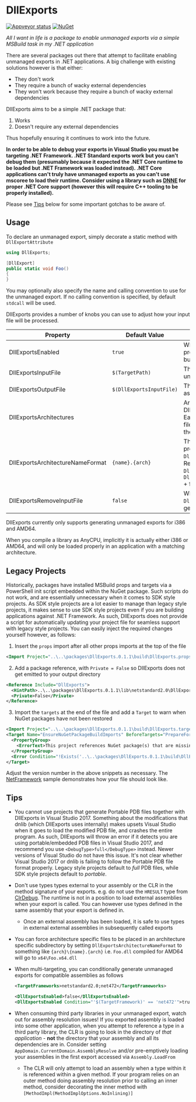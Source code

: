 # DllExports

[![Appveyor status](https://ci.appveyor.com/api/projects/status/mgsa6414kmv4aoko?svg=true)](https://ci.appveyor.com/project/lordmilko/dllexports)
[![NuGet](https://img.shields.io/nuget/v/DllExports.svg)](https://www.nuget.org/packages/DllExports/)

*All I want in life is a package to enable unmanaged exports via a simple MSBuild task in my .NET application*

There are several packages out there that attempt to facilitate enabling unmanaged exports in .NET applications. A big challenge with existing solutions however is that either:

* They don't work
* They require a bunch of wacky external dependencies
* They won't work because they require a bunch of wacky external dependencies

DllExports aims to be a simple .NET package that:

1. Works
2. Doesn't require any external dependencies

Thus hopefully ensuring it continues to work into the future.

**In order to be able to debug your exports in Visual Studio you must be targeting .NET Framework. .NET Standard exports work but you can't debug them
(presumably because it expected the .NET Core runtime to be loaded but .NET Framework was loaded instead). .NET Core applications can't truly have unmanaged
exports as you can't use mscoree to load their runtime. Consider using a library such as [DNNE](https://github.com/AaronRobinsonMSFT/DNNE) for proper .NET Core support
(however this will require C++ tooling to be properly installed).**

Please see [Tips](#tips) below for some important gotchas to be aware of.

## Usage

To declare an unmanaged export, simply decorate a static method with `DllExportAttribute`

```c#
using DllExports;

[DllExport]
public static void Foo()
{
}
```
You may optionally also specify the name and calling convention to use for the unmanaged export. If no calling convention is specified, by default `stdcall` will be used.

DllExports provides a number of knobs you can use to adjust how your input file will be processed.

| Property                         | Default Value            | Description                                                               |
| -------------------------------- | ------------------------ | ------------------------------------------------------------------------- |
| DllExportsEnabled                | `true`                   | Whether DllExports should process unmanaged exports upon building         |
| DllExportsInputFile              | `$(TargetPath)`          | The file DllExports should process unmanaged exports for                  |
| DllExportsOutputFile             | `$(DllExportsInputFile)` | The file to save the modified file as                                     |
| DllExportsArchitectures          |                          | Architectures to generate DllExports for. e.g. `i386;AMD64`. Each architecture will get its own file. If no architecture is specified, the architecture is not modified |
| DllExportsArchitectureNameFormat | `{name}.{arch}`          | The name format used when processing `DllExportsArchitectures`. Resulting filename will be `DllExportsOutputFile` directory + `DllExportsArchitectureNameFormat` + file extension |
| DllExportsRemoveInputFile        | `false`                  | Whether to remove `DllExportsInputFile` upon generating unmanaged exports |

DllExports currently only supports generating unmanaged exports for i386 and AMD64.

When you compile a library as AnyCPU, implicitly it is actually either i386 or AMD64, and will only be loaded properly in an application with a matching architecture.

## Legacy Projects

Historically, packages have installed MSBuild props and targets via a PowerShell init script embedded within the NuGet package. Such scripts do not work, and are
essentially unnecessary when it comes to SDK style projects. As SDK style projects are a lot easier to manage than legacy style projects, it makes sense to use
SDK style projects even if you are building applications against .NET Framework. As such, DllExports does not provide a script for automatically updating your project file
for seamless support with legacy style projects. You can easily inject the required changes yourself however, as follows:

1. Insert the `props` import after all other props imports at the top of the file

```xml
<Import Project="..\..\packages\DllExports.0.1.1\build\DllExports.props" Condition="Exists('..\..\packages\DllExports.0.1.1\build\DllExports.targets')" />
```
2. Add a package reference, with `Private = False` so DllExports does not get emitted to your output directory

```xml
<Reference Include="DllExports">
  <HintPath>..\..\packages\DllExports.0.1.1\lib\netstandard2.0\DllExports.dll</HintPath>
  <Private>False</Private>
</Reference>
```
3. Import the `targets` at the end of the file and add a `Target` to warn when NuGet packages have not been restored

```xml
<Import Project="..\..\packages\DllExports.0.1.1\build\DllExports.targets" Condition="Exists('..\..\packages\DllExports.0.1.1\build\DllExports.targets')" />
<Target Name="EnsureNuGetPackageBuildImports" BeforeTargets="PrepareForBuild">
  <PropertyGroup>
    <ErrorText>This project references NuGet package(s) that are missing on this computer. Use NuGet Package Restore to download them.  For more information, see http://go.microsoft.com/fwlink/?LinkID=322105. The missing file is {0}.</ErrorText>
  </PropertyGroup>
  <Error Condition="!Exists('..\..\packages\DllExports.0.1.1\build\DllExports.targets')" Text="$([System.String]::Format('$(ErrorText)', '..\..\packages\DllExports.0.1.1\build\DllExports.targets'))" />
</Target>
```

Adjust the version number in the above snippets as necessary. The [NetFramework](https://github.com/lordmilko/DllExports/blob/master/Samples/NetFramework/NetFramework.csproj) sample demonstrates how your file should look like.

## Tips

* You cannot use projects that generate Portable PDB files together with DllExports in Visual Studio 2017. Something about the modifications that dnlib (which DllExports uses internally) makes upsets Visual Studio when it goes to load
the modified PDB file, and crashes the entire program. As such, DllExports will throw an error if it detects you are using portable/embedded PDB files in Visual Studio 2017, and recommend you use `<DebugType>full</DebugType>` instead.
Newer versions of Visual Studio do not have this issue. It's not clear whether Visual Studio 2017 or dnlib is failing to follow the Portable PDB file format properly. Legacy style projects default to *full* PDB files, while SDK style projects
default to *portable*.
* Don't use types types external to your assembly or the CLR in the method signature of your exports. e.g. do not use the `HRESULT` type from [ClrDebug](https://github.com/lordmilko/ClrDebug). The runtime is not in a position to load
external assemblies when your export is called. You can however use types defined in the same assembly that your export is defined in.
    * Once an external assembly has been loaded, it is safe to use types in external external assemblies in subsequently called exports
* You can force architecture specific files to be placed in an architecture specific subdirectory by setting `DllExportsArchitectureNameFormat` to something like `{arch}\{name}.{arch}` i.e. `Foo.dll` compiled for AMD64 will go to `x64\Foo.x64.dll`
* When multi-targeting, you can conditionally generate unmanaged exports for compatible assemblies as follows

    ```xml
	<TargetFrameworks>netstandard2.0;net472</TargetFrameworks>
	
    <DllExportsEnabled>false</DllExportsEnabled>
    <DllExportsEnabled Condition="'$(TargetFramework)' == 'net472'">true</DllExportsEnabled>
    ```
* When consuming third party libraries in your unmanaged export, watch out for assembly resolution issues! If you exported assembly is loaded into some other application,
when you attempt to reference a type in a third party library, the CLR is going to look in the directory of *that application* - **not** the directory that your assembly and all
its dependencies are in. Consider setting `AppDomain.CurrentDomain.AssemblyResolve` and/or pre-emptively loading your assemblies in the first export accessed via `Assembly.LoadFrom`
    * The CLR will only attempt to load an assembly when a type within it is referenced within a given method. If your program relies on an outer method doing assembly resolution prior
	to calling an inner method, consider decorating the inner method with `[MethodImpl(MethodImplOptions.NoInlining)]`